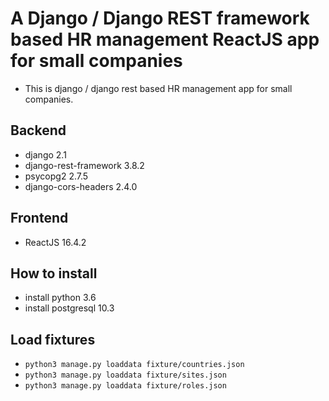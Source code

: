 # A Django / Django REST framework based HR management ReactJS app for small companies

- This is django / django rest based HR management app for small companies.

## Backend
  - django 2.1
  - django-rest-framework 3.8.2
  - psycopg2 2.7.5
  - django-cors-headers 2.4.0
  
## Frontend
  - ReactJS 16.4.2
  
## How to install
  - install python 3.6
  - install postgresql 10.3
  
## Load fixtures
- `python3 manage.py loaddata fixture/countries.json`
- `python3 manage.py loaddata fixture/sites.json`
- `python3 manage.py loaddata fixture/roles.json`